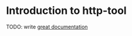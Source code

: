 # Introduction to http-tool

TODO: write [great documentation](http://jacobian.org/writing/what-to-write/)
